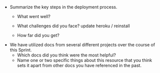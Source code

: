 - Summarize the key steps in the deployment process. 
  - What went well?
  - What challenges did you face? 
    update heroku / reinstall 

  - How far did you get?
- We have utilized docs from several different projects over the course of this Sprint.
  - Which docs did you think were the most helpful? 
  - Name one or two specific things about this resource that you think sets it apart from other docs you have referenced in the past. 

